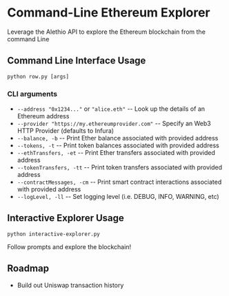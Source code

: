# Command-Line Ethereum Explorer

Leverage the Alethio API to explore the Ethereum blockchain from the command Line

## Command Line Interface Usage

`python row.py [args]`

### CLI arguments

* `--address "0x1234..."` or `"alice.eth"` -- Look up the details of an Ethereum address
* `--provider "https://my.ethereumprovider.com"` -- Specify an Web3 HTTP Provider (defaults to Infura)
* `--balance, -b` -- Print Ether balance associated with provided address
* `--tokens, -t` -- Print token balances associated with provided address
* `--ethTransfers, -et` -- Print Ether transfers associated with provided address
* `--tokenTransfers, -tt` -- Print token transfers associated with provided address
* `--contractMessages, -cm` -- Print smart contract interactions associated with provided address
* `--logLevel, -ll` -- Set logging level (i.e. DEBUG, INFO, WARNING, etc)

## Interactive Explorer Usage

`python interactive-explorer.py`

Follow prompts and explore the blockchain!

## Roadmap

* Build out Uniswap transaction history
